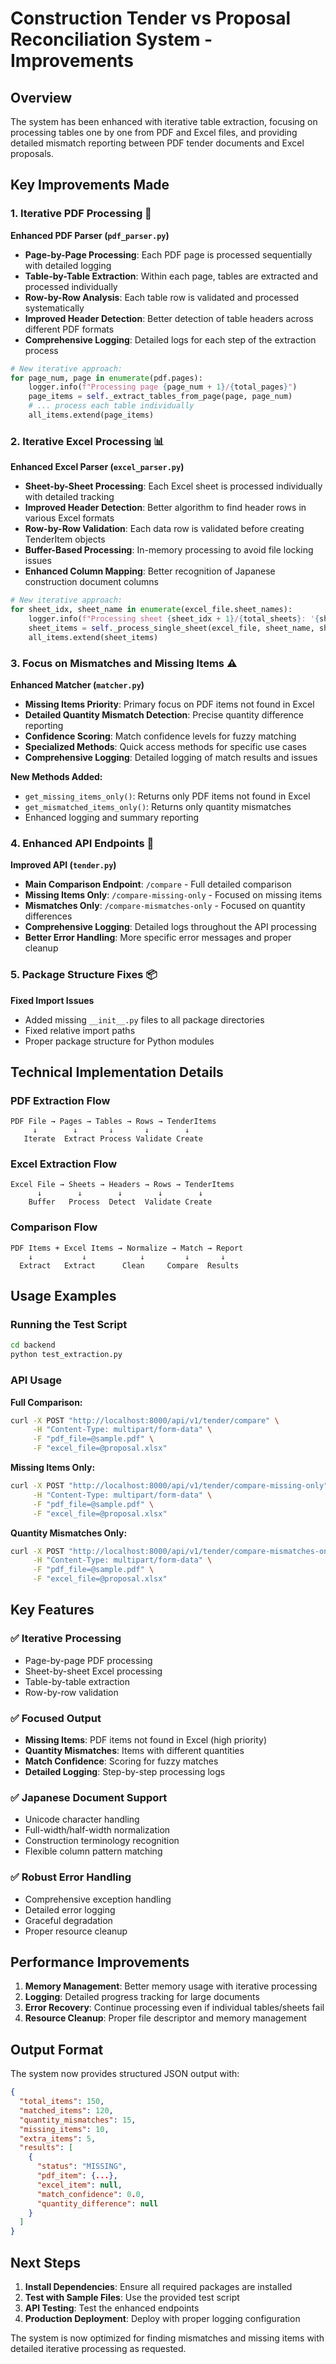 # Construction Tender vs Proposal Reconciliation System - Improvements

## Overview

The system has been enhanced with iterative table extraction, focusing on processing tables one by one from PDF and Excel files, and providing detailed mismatch reporting between PDF tender documents and Excel proposals.

## Key Improvements Made

### 1. Iterative PDF Processing 📄

**Enhanced PDF Parser (`pdf_parser.py`)**

- **Page-by-Page Processing**: Each PDF page is processed sequentially with detailed logging
- **Table-by-Table Extraction**: Within each page, tables are extracted and processed individually
- **Row-by-Row Analysis**: Each table row is validated and processed systematically
- **Improved Header Detection**: Better detection of table headers across different PDF formats
- **Comprehensive Logging**: Detailed logs for each step of the extraction process

```python
# New iterative approach:
for page_num, page in enumerate(pdf.pages):
    logger.info(f"Processing page {page_num + 1}/{total_pages}")
    page_items = self._extract_tables_from_page(page, page_num)
    # ... process each table individually
    all_items.extend(page_items)
```

### 2. Iterative Excel Processing 📊

**Enhanced Excel Parser (`excel_parser.py`)**

- **Sheet-by-Sheet Processing**: Each Excel sheet is processed individually with detailed tracking
- **Improved Header Detection**: Better algorithm to find header rows in various Excel formats
- **Row-by-Row Validation**: Each data row is validated before creating TenderItem objects
- **Buffer-Based Processing**: In-memory processing to avoid file locking issues
- **Enhanced Column Mapping**: Better recognition of Japanese construction document columns

```python
# New iterative approach:
for sheet_idx, sheet_name in enumerate(excel_file.sheet_names):
    logger.info(f"Processing sheet {sheet_idx + 1}/{total_sheets}: '{sheet_name}'")
    sheet_items = self._process_single_sheet(excel_file, sheet_name, sheet_idx)
    all_items.extend(sheet_items)
```

### 3. Focus on Mismatches and Missing Items ⚠️

**Enhanced Matcher (`matcher.py`)**

- **Missing Items Priority**: Primary focus on PDF items not found in Excel
- **Detailed Quantity Mismatch Detection**: Precise quantity difference reporting
- **Confidence Scoring**: Match confidence levels for fuzzy matching
- **Specialized Methods**: Quick access methods for specific use cases
- **Comprehensive Logging**: Detailed logging of match results and issues

**New Methods Added:**

- `get_missing_items_only()`: Returns only PDF items not found in Excel
- `get_mismatched_items_only()`: Returns only quantity mismatches
- Enhanced logging and summary reporting

### 4. Enhanced API Endpoints 🔗

**Improved API (`tender.py`)**

- **Main Comparison Endpoint**: `/compare` - Full detailed comparison
- **Missing Items Only**: `/compare-missing-only` - Focused on missing items
- **Mismatches Only**: `/compare-mismatches-only` - Focused on quantity differences
- **Comprehensive Logging**: Detailed logs throughout the API processing
- **Better Error Handling**: More specific error messages and proper cleanup

### 5. Package Structure Fixes 📦

**Fixed Import Issues**

- Added missing `__init__.py` files to all package directories
- Fixed relative import paths
- Proper package structure for Python modules

## Technical Implementation Details

### PDF Extraction Flow

```
PDF File → Pages → Tables → Rows → TenderItems
     ↓        ↓       ↓       ↓        ↓
   Iterate  Extract Process Validate Create
```

### Excel Extraction Flow

```
Excel File → Sheets → Headers → Rows → TenderItems
      ↓        ↓        ↓        ↓        ↓
    Buffer   Process  Detect  Validate Create
```

### Comparison Flow

```
PDF Items + Excel Items → Normalize → Match → Report
    ↓           ↓            ↓         ↓       ↓
  Extract   Extract      Clean     Compare  Results
```

## Usage Examples

### Running the Test Script

```bash
cd backend
python test_extraction.py
```

### API Usage

**Full Comparison:**

```bash
curl -X POST "http://localhost:8000/api/v1/tender/compare" \
     -H "Content-Type: multipart/form-data" \
     -F "pdf_file=@sample.pdf" \
     -F "excel_file=@proposal.xlsx"
```

**Missing Items Only:**

```bash
curl -X POST "http://localhost:8000/api/v1/tender/compare-missing-only" \
     -H "Content-Type: multipart/form-data" \
     -F "pdf_file=@sample.pdf" \
     -F "excel_file=@proposal.xlsx"
```

**Quantity Mismatches Only:**

```bash
curl -X POST "http://localhost:8000/api/v1/tender/compare-mismatches-only" \
     -H "Content-Type: multipart/form-data" \
     -F "pdf_file=@sample.pdf" \
     -F "excel_file=@proposal.xlsx"
```

## Key Features

### ✅ Iterative Processing

- Page-by-page PDF processing
- Sheet-by-sheet Excel processing
- Table-by-table extraction
- Row-by-row validation

### ✅ Focused Output

- **Missing Items**: PDF items not found in Excel (high priority)
- **Quantity Mismatches**: Items with different quantities
- **Match Confidence**: Scoring for fuzzy matches
- **Detailed Logging**: Step-by-step processing logs

### ✅ Japanese Document Support

- Unicode character handling
- Full-width/half-width normalization
- Construction terminology recognition
- Flexible column pattern matching

### ✅ Robust Error Handling

- Comprehensive exception handling
- Detailed error logging
- Graceful degradation
- Proper resource cleanup

## Performance Improvements

1. **Memory Management**: Better memory usage with iterative processing
2. **Logging**: Detailed progress tracking for large documents
3. **Error Recovery**: Continue processing even if individual tables/sheets fail
4. **Resource Cleanup**: Proper file descriptor and memory management

## Output Format

The system now provides structured JSON output with:

```json
{
  "total_items": 150,
  "matched_items": 120,
  "quantity_mismatches": 15,
  "missing_items": 10,
  "extra_items": 5,
  "results": [
    {
      "status": "MISSING",
      "pdf_item": {...},
      "excel_item": null,
      "match_confidence": 0.0,
      "quantity_difference": null
    }
  ]
}
```

## Next Steps

1. **Install Dependencies**: Ensure all required packages are installed
2. **Test with Sample Files**: Use the provided test script
3. **API Testing**: Test the enhanced endpoints
4. **Production Deployment**: Deploy with proper logging configuration

The system is now optimized for finding mismatches and missing items with detailed iterative processing as requested.
